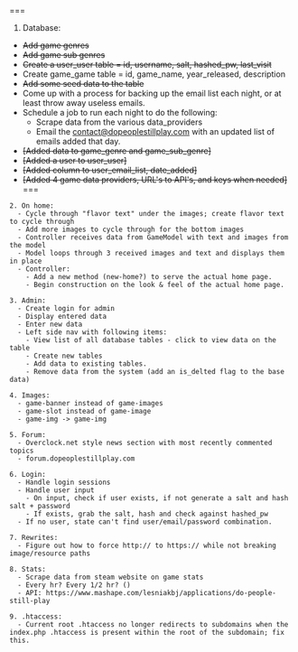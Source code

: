 ===
1. Database:
  - <del>Add game genres</del>
  - ~~Add game sub genres~~
  - ~~Create a user_user table = id, username, salt, hashed_pw, last_visit~~
  - Create game_game table = id, game_name, year_released, description
  - ~~Add some seed data to the table~~
  - Come up with a process for backing up the email list each night, or at least throw away useless emails.
  - Schedule a job to run each night to do the following:
    - Scrape data from the various data_providers
    - Email the contact@dopeoplestillplay.com with an updated list of emails added that day.
  - ~~[Added data to game_genre and game_sub_genre]~~
  - ~~[Added a user to user_user]~~
  - ~~[Added column to user_email_list, date_added]~~
  - ~~[Added 4 game data providers, URL's to API's, and keys when needed]~~
===

```
2. On home:
  - Cycle through "flavor text" under the images; create flavor text to cycle through
  - Add more images to cycle through for the bottom images
  - Controller receives data from GameModel with text and images from the model
  - Model loops through 3 received images and text and displays them in place
  - Controller:
    - Add a new method (new-home?) to serve the actual home page.
    - Begin construction on the look & feel of the actual home page.
```

```
3. Admin:
  - Create login for admin
  - Display entered data
  - Enter new data
  - Left side nav with following items:
    - View list of all database tables - click to view data on the table
    - Create new tables
    - Add data to existing tables. 
    - Remove data from the system (add an is_delted flag to the base data)
```

```
4. Images:
  - game-banner instead of game-images
  - game-slot instead of game-image
  - game-img -> game-img
```

```
5. Forum:
  - Overclock.net style news section with most recently commented topics
  - forum.dopeoplestillplay.com
```

```
6. Login:
  - Handle login sessions
  - Handle user input
    - On input, check if user exists, if not generate a salt and hash salt + password
    - If exists, grab the salt, hash and check against hashed_pw
  - If no user, state can't find user/email/password combination.
```

```
7. Rewrites:
  - Figure out how to force http:// to https:// while not breaking image/resource paths
```

```
8. Stats:
  - Scrape data from steam website on game stats
  - Every hr? Every 1/2 hr? ()
  - API: https://www.mashape.com/lesniakbj/applications/do-people-still-play
```

```
9. .htaccess:
  - Current root .htaccess no longer redirects to subdomains when the index.php .htaccess is present within the root of the subdomain; fix this.
```
	  
	
